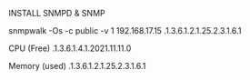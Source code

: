

INSTALL SNMPD & SNMP

snmpwalk -Os -c public -v 1 192.168.17.15 .1.3.6.1.2.1.25.2.3.1.6.1

CPU (Free)
.1.3.6.1.4.1.2021.11.11.0

Memory (used)
.1.3.6.1.2.1.25.2.3.1.6.1
